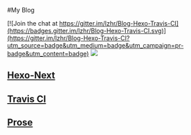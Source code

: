 #My Blog 

[![Join the chat at https://gitter.im/lzhr/Blog-Hexo-Travis-CI](https://badges.gitter.im/lzhr/Blog-Hexo-Travis-CI.svg)](https://gitter.im/lzhr/Blog-Hexo-Travis-CI?utm_source=badge&utm_medium=badge&utm_campaign=pr-badge&utm_content=badge)
   ![](https://api.travis-ci.org/lzhr/Blog-Hexo-Travis-CI.svg)

## [Hexo-Next](http://theme-next.iissnan.com/)

## [Travis CI](https://travis-ci.org/)

## [Prose](http://prose.io/)
